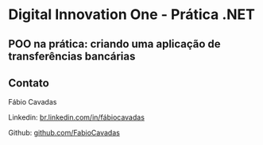 # Digital Innovation One - Prática .NET

## POO na prática: criando uma aplicação de transferências bancárias 

## Contato

Fábio Cavadas

Linkedin:  [br.linkedin.com/in/fábiocavadas](https://www.linkedin.com/in/fábiocavadas)

Github:  [github.com/FabioCavadas](https://github.com/FabioCavadas)


